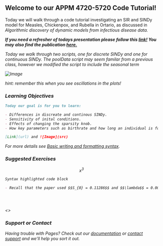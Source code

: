 ## Welcome to our APPM 4720-5720 Code Tutorial!

Today we will walk through a code tutorial investigating an SIR and SINDy model for Measles, Chickenpox, and Rubella in Ortario, as discussed in <em>Algorithmic discovery of dynamic models from infectious disease data. <em>

**If you need a refresher of todays presentation please follow this [link!](https://docs.google.com/presentation/d/1GRg98F1XywcRTaKcQUPaYT0xAZytR4CvTtMcDWtW5C8/edit?usp=sharing) You may also find the publication [here.](https://doi.org/10.1038/s41598-020-63877-w)**

  Today we walk through two scripts, one for discrete SINDy and one for continuous SINDy. The poolData script may seem familar from a previous class, however we modified the script to include the seasonal term 
   
 ![Image](src)
  
hint: remember this when you see oscillations in the plots!

### Learning Objectives
  

```markdown
Today our goal is for you to learn:

- Differences in discreate and continous SINDy.
- Sensitivity of inital conditions. 
- Effects of changing the sparsity knob.
- How key parameters such as birthrate and how long an individual is for, impact the overall results.

[Link](url) and ![Image](src)
```

For more details see [Basic writing and formatting syntax](https://docs.github.com/en/github/writing-on-github/getting-started-with-writing-and-formatting-on-github/basic-writing-and-formatting-syntax).
   
### Suggested Exercises
  $$x^{3}$$
   
```markdown
Syntax highlighted code block

- Recall that the paper used $$S_{0} = 0.11286$$ and $$\lambda$$ = 0.00517$$, provided in code file x in line y. Change these values and observe the difference.


   
```
<>
   
   
   
### Support or Contact

Having trouble with Pages? Check out our [documentation](https://docs.github.com/categories/github-pages-basics/) or [contact support](https://support.github.com/contact) and we’ll help you sort it out.
